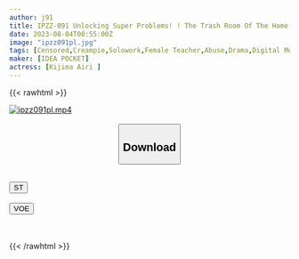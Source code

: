 ```yaml
---
author: j91
title: IPZZ-091 Unlocking Super Problems! ! The Trash Room Of The Home Visit Destination Aphrodisiac Fucking Serious Female Teacher Airi Kijima Who Continued To Be Squid By Aphrodisiac Sex
date: 2023-08-04T00:55:00Z
image: "ipzz091pl.jpg"
tags: [Censored,Creampie,Solowork,Female Teacher,Abuse,Drama,Digital Mosaic,Acme · Orgasm	 ]
maker: [IDEA POCKET]
actress: [Kijima Airi ]
---
```



{{< rawhtml >}}

<div class="video" data-videoid="rl0xomPXMpFb19V">
    <a href="javascript:;">
        <img src="https://my.j91.asia/posts/ipzz091pl/ipzz091pl.jpg" width="WIDTH" height="HEIGHT" alt="ipzz091pl.mp4" loading="lazy">
    </a>
</div>

<script type="text/javascript" src="https://j91.asia/asset/on-demand-st.js"></script>

<br>
  <link rel="stylesheet" href="https://j91.asia/asset/bs5.css">
  
  <center>
  <button class="btn btn-primary" type="button" data-bs-toggle="collapse" data-bs-target=".multi-collapse" aria-expanded="false" aria-controls="multiCollapseExample1 multiCollapseExample2"><h2>Download</h2></button></center>
</p>
<div class="row">
  <div class="col">
    <div class="collapse multi-collapse" id="multiCollapseExample1">
      <div class="card card-body">
	      	      <br>
<div class="buttons">  
<a href="https://streamtape.to/v/rl0xomPXMpFb19V"><button class="btn-hover color-3"><i class="fa fa-download"></i> ST</button></a></div>
    </div>
  </div>
</div>
  <div class="col">
    <div class="collapse multi-collapse" id="multiCollapseExample2">
      <div class="card card-body">
	      <br>
<div class="buttons">
    <a href="https://voe.sx/ifmfke2ousr6"><button class="btn-hover color-9"><i class="fa fa-download"></i> VOE</button></a></div>
<br><br>
      </div>
    </div>
  </div>
</div>

{{< /rawhtml >}}